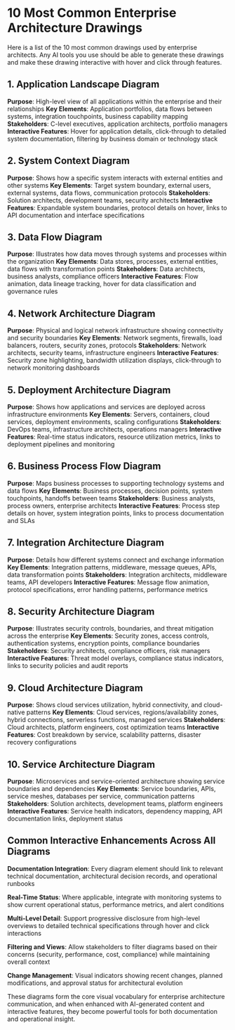 # 10 Most Common Enterprise Architecture Drawings

Here is a list of the 10 most common drawings used by enterprise architects.  Any
AI tools you use should be able to generate these drawings and make these
drawing interactive with hover and click through features.

## 1. Application Landscape Diagram

**Purpose**: High-level view of all applications within the enterprise and their relationships
**Key Elements**: Application portfolios, data flows between systems, integration touchpoints, business capability mapping
**Stakeholders**: C-level executives, application architects, portfolio managers
**Interactive Features**: Hover for application details, click-through to detailed system documentation, filtering by business domain or technology stack

## 2. System Context Diagram

**Purpose**: Shows how a specific system interacts with external entities and other systems
**Key Elements**: Target system boundary, external users, external systems, data flows, communication protocols
**Stakeholders**: Solution architects, development teams, security architects
**Interactive Features**: Expandable system boundaries, protocol details on hover, links to API documentation and interface specifications

## 3. Data Flow Diagram

**Purpose**: Illustrates how data moves through systems and processes within the organization
**Key Elements**: Data stores, processes, external entities, data flows with transformation points
**Stakeholders**: Data architects, business analysts, compliance officers
**Interactive Features**: Flow animation, data lineage tracking, hover for data classification and governance rules

## 4. Network Architecture Diagram

**Purpose**: Physical and logical network infrastructure showing connectivity and security boundaries
**Key Elements**: Network segments, firewalls, load balancers, routers, security zones, protocols
**Stakeholders**: Network architects, security teams, infrastructure engineers
**Interactive Features**: Security zone highlighting, bandwidth utilization displays, click-through to network monitoring dashboards

## 5. Deployment Architecture Diagram

**Purpose**: Shows how applications and services are deployed across infrastructure environments
**Key Elements**: Servers, containers, cloud services, deployment environments, scaling configurations
**Stakeholders**: DevOps teams, infrastructure architects, operations managers
**Interactive Features**: Real-time status indicators, resource utilization metrics, links to deployment pipelines and monitoring

## 6. Business Process Flow Diagram

**Purpose**: Maps business processes to supporting technology systems and data flows
**Key Elements**: Business processes, decision points, system touchpoints, handoffs between teams
**Stakeholders**: Business analysts, process owners, enterprise architects
**Interactive Features**: Process step details on hover, system integration points, links to process documentation and SLAs

## 7. Integration Architecture Diagram

**Purpose**: Details how different systems connect and exchange information
**Key Elements**: Integration patterns, middleware, message queues, APIs, data transformation points
**Stakeholders**: Integration architects, middleware teams, API developers
**Interactive Features**: Message flow animation, protocol specifications, error handling patterns, performance metrics

## 8. Security Architecture Diagram

**Purpose**: Illustrates security controls, boundaries, and threat mitigation across the enterprise
**Key Elements**: Security zones, access controls, authentication systems, encryption points, compliance boundaries
**Stakeholders**: Security architects, compliance officers, risk managers
**Interactive Features**: Threat model overlays, compliance status indicators, links to security policies and audit reports

## 9. Cloud Architecture Diagram

**Purpose**: Shows cloud services utilization, hybrid connectivity, and cloud-native patterns
**Key Elements**: Cloud services, regions/availability zones, hybrid connections, serverless functions, managed services
**Stakeholders**: Cloud architects, platform engineers, cost optimization teams
**Interactive Features**: Cost breakdown by service, scalability patterns, disaster recovery configurations

## 10. Service Architecture Diagram

**Purpose**: Microservices and service-oriented architecture showing service boundaries and dependencies
**Key Elements**: Service boundaries, APIs, service meshes, databases per service, communication patterns
**Stakeholders**: Solution architects, development teams, platform engineers
**Interactive Features**: Service health indicators, dependency mapping, API documentation links, deployment status

## Common Interactive Enhancements Across All Diagrams

**Documentation Integration**: Every diagram element should link to relevant technical documentation, architectural decision records, and operational runbooks

**Real-Time Status**: Where applicable, integrate with monitoring systems to show current operational status, performance metrics, and alert conditions

**Multi-Level Detail**: Support progressive disclosure from high-level overviews to detailed technical specifications through hover and click interactions

**Filtering and Views**: Allow stakeholders to filter diagrams based on their concerns (security, performance, cost, compliance) while maintaining overall context

**Change Management**: Visual indicators showing recent changes, planned modifications, and approval status for architectural evolution

These diagrams form the core visual vocabulary for enterprise architecture communication, and when enhanced with AI-generated content and interactive features, they become powerful tools for both documentation and operational insight.